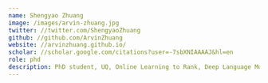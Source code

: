 ```yaml
---
name: Shengyao Zhuang
image: /images/arvin-zhuang.jpg
twitter: //twitter.com/ShengyaoZhuang
github: //github.com/ArvinZhuang
website: //arvinzhuang.github.io/
scholar: //scholar.google.com/citations?user=-7sbXNIAAAAJ&hl=en
role: phd
description: PhD student, UQ, Online Learning to Rank, Deep Language Model-based Rankers.
---
```

